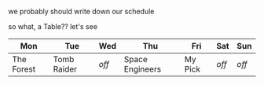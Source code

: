 we probably should write down our schedule

so what, a Table?? let's see

| Mon | Tue | Wed | Thu | Fri | Sat | Sun |
|-----|-----|-----|-----|-----|-----|-----|
| The Forest | Tomb Raider | *off* | Space Engineers | My Pick | *off* | *off* |

